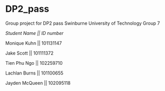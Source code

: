 # DP2_pass
Group project for DP2 pass
Swinburne University of Technology
Group 7

*Student Name || ID number*

Monique Kuhn || 101131147

Jake Scott || 101111372

Tien Phu Ngo || 102259710

Lachlan Burns || 101100655

Jayden McQueen || 102095118
